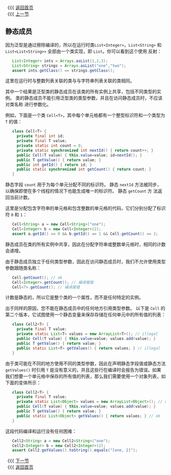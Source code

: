 《《《 [返回首页](../README.md)       <br/>
《《《 [上一节](01_Constructors.md)

## 静态成员

因为泛型是通过擦除编译的，所以在运行时类`List<Integer>`，`List<String>` 和 `List<List<String>>` 全部由一个类实现，即 `List`。你可以看到这个使用
反射：

```java
   List<Integer> ints = Arrays.asList(1,2,3);
   List<String> strings = Arrays.asList("one","two");
   assert ints.getClass() == strings.getClass();
```

这里在运行时与整数列表关联的类与与字符串列表关联的类相同。

其中一个结果是泛型类的静态成员在该类的所有实例上共享，包括不同类型的实例。 类的静态成员不能引用泛型类的类型参数，并且在访问静态成员时，不应该对类名称
进行参数化。

例如，下面是一个类 `Cell<T>`，其中每个单元格都有一个整型标识符和一个类型为 `T` 的值：

```java
   class Cell<T> {
     private final int id;
     private final T value;
     private static int count = 0;
     private static synchronized int nextId() { return count++; }
     public Cell(T value) { this.value=value; id=nextId(); }
     public T getValue() { return value; }
     public int getId() { return id; }
     public static synchronized int getCount() { return count; }
   }
```

静态字段 `count` 用于为每个单元分配不同的标识符。 静态 `nextId` 方法被同步，以确保即使在多个线程的情况下也能生成唯一的标识符。 静态 `getCount` 方
法返回当前计数。

这里是分配包含字符串的单元格和包含整数的单元格的代码，它们分别分配了标识符 `0` 和 `1`：

```java
   Cell<String> a = new Cell<String>("one");
   Cell<Integer> b = new Cell<Integer>(2);
   assert a.getId() == 0 && b.getId() == 1 && Cell.getCount() == 2;
```

静态成员在类的所有实例中共享，因此在分配字符串或整数单元格时，相同的计数会递增。

由于静态成员独立于任何类型参数，因此在访问静态成员时，我们不允许使用类型参数跟随类名称：

```java
   Cell.getCount(); // ok
   Cell<Integer>.getCount(); // 编译报错
   Cell<?>.getCount(); // 编译报错
```

计数是静态的，所以它是整个类的一个属性，而不是任何特定的实例。

出于同样的原因，您不能在静态成员中的任何地方引用类型参数。 以下是 `Cell` 的第二个版本，它试图使用一个静态变量来保存存储在任何单元中的所有值的列表：

```java
   class Cell2<T> {
     private final T value;
     private static List<T> values = new ArrayList<T>(); // illegal
     public Cell(T value) { this.value=value; values.add(value); }
     public T getValue() { return value; }
     public static List<T> getValues() { return values; } // illegal
   }
```

由于类可能在不同的地方使用不同的类型参数，因此在声明静态字段值或静态方法 `getValues()` 时引用 `T` 是没有意义的，并且这些行在编译时会报告为错误。如果
我们想要一个单元格中保存的所有值的列表，那么我们需要使用一个对象列表，如下面的变体所示：

```java
   class Cell2<T> {
     private final T value;
     private static List<Object> values = new ArrayList<Object>(); // ok
     public Cell(T value) { this.value=value; values.add(value); }
     public T getValue() { return value; }
     public static List<Object> getValues() { return values; } // ok
   }
```

这段代码编译和运行没有任何困难：

```java
   Cell2<String> a = new Cell2<String>("one");
   Cell2<Integer> b = new Cell2<Integer>(2);
   assert Cell2.getValues().toString().equals("[one, 2]");
```

《《《 [下一节](03_Nested_Classes.md)      <br/>
《《《 [返回首页](../README.md)
